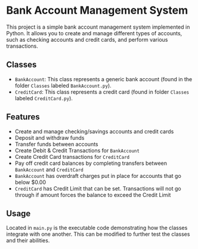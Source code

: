 # Bank Account Management System

This project is a simple bank account management system implemented in Python. It allows you to create and manage different types of accounts, such as checking accounts and credit cards, and perform various transactions.

## Classes

- `BankAccount`: This class represents a generic bank account (found in the folder `Classes` labeled `BankAccount.py`).
- `CreditCard`: This class represents a credit card (found in folder `Classes` labeled `CreditCard.py`).

## Features

- Create and manage checking/savings accounts and credit cards
- Deposit and withdraw funds
- Transfer funds between accounts
- Create Debit & Credit Transactions for `BankAccount`
- Create Credit Card transactions for `CreditCard`
- Pay off credit card balances by completing transfers between `BankAccount` and `CreditCard`
- `BankAccount` has overdraft charges put in place for accounts that go below $0.00
- `CreditCard` has Credit Limit that can be set. Transactions will not go through if amount forces the balance to exceed the Credit Limit

## Usage

Located in `main.py` is the executable code demonstrating how the classes integrate with one another. This can be modified to further test the classes and their abilities.
